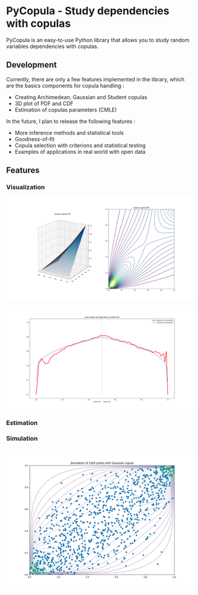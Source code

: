 # PyCopula - Study dependencies with copulas
PyCopula is an easy-to-use Python library that allows you to study random variables dependencies with copulas.

## Development

Currently, there are only a few features implemented in the library, which are the basics components for copula handling :

- Creating Archimedean, Gaussian and Student copulas
- 3D plot of PDF and CDF
- Estimation of copulas parameters (CMLE)

In the future, I plan to release the following features :

- More inference methods and statistical tools
- Goodness-of-fit
- Copula selection with criterions and statistical testing
- Examples of applications in real world with open data

## Features

### Visualization

![Screenshot](resources/clayton_pdf_cdf.png)

![Screenshot](resources/lower_upper_tail.png)

### Estimation

### Simulation

![Screenshot](resources/simulation_gaussian.png)
